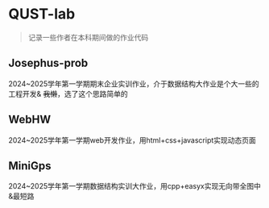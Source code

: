 # QUST-lab

>记录一些作者在本科期间做的作业代码

## Josephus-prob

2024~2025学年第一学期期末企业实训作业，介于数据结构大作业是个大一些的工程开发& ~~我懒~~，选了这个思路简单的  

## WebHW

2024~2025学年第一学期web开发作业，用html+css+javascript实现动态页面

## MiniGps

2024~2025学年第一学期数据结构实训大作业，用cpp+easyx实现无向带全图中&最短路
